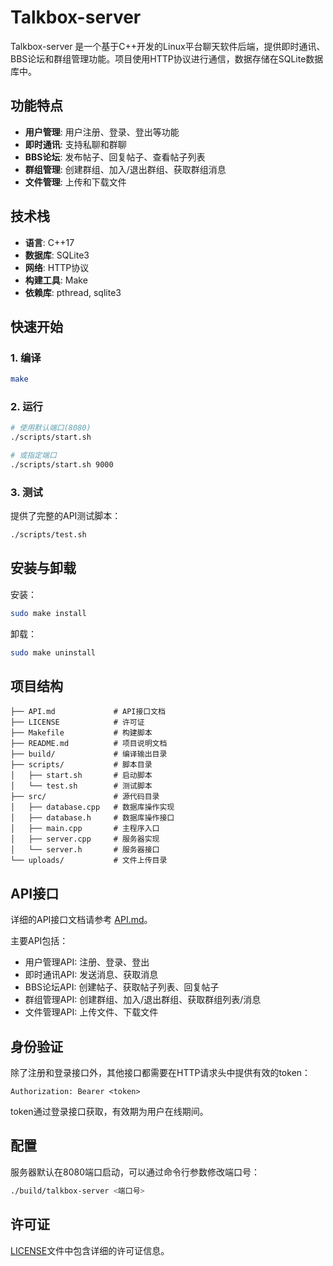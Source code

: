 # Talkbox-server

Talkbox-server 是一个基于C++开发的Linux平台聊天软件后端，提供即时通讯、BBS论坛和群组管理功能。项目使用HTTP协议进行通信，数据存储在SQLite数据库中。

## 功能特点

- **用户管理**: 用户注册、登录、登出等功能
- **即时通讯**: 支持私聊和群聊
- **BBS论坛**: 发布帖子、回复帖子、查看帖子列表
- **群组管理**: 创建群组、加入/退出群组、获取群组消息
- **文件管理**: 上传和下载文件

## 技术栈

- **语言**: C++17
- **数据库**: SQLite3
- **网络**: HTTP协议
- **构建工具**: Make
- **依赖库**: pthread, sqlite3

## 快速开始

### 1. 编译

```bash
make
```

### 2. 运行

```bash
# 使用默认端口(8080)
./scripts/start.sh

# 或指定端口
./scripts/start.sh 9000
```

### 3. 测试

提供了完整的API测试脚本：

```bash
./scripts/test.sh
```

## 安装与卸载

安装：

```bash
sudo make install
```

卸载：

```bash
sudo make uninstall
```

## 项目结构

```
├── API.md             # API接口文档
├── LICENSE            # 许可证
├── Makefile           # 构建脚本
├── README.md          # 项目说明文档
├── build/             # 编译输出目录
├── scripts/           # 脚本目录
│   ├── start.sh       # 启动脚本
│   └── test.sh        # 测试脚本
├── src/               # 源代码目录
│   ├── database.cpp   # 数据库操作实现
│   ├── database.h     # 数据库操作接口
│   ├── main.cpp       # 主程序入口
│   ├── server.cpp     # 服务器实现
│   └── server.h       # 服务器接口
└── uploads/           # 文件上传目录
```

## API接口

详细的API接口文档请参考 [API.md](API.md)。

主要API包括：

- 用户管理API: 注册、登录、登出
- 即时通讯API: 发送消息、获取消息
- BBS论坛API: 创建帖子、获取帖子列表、回复帖子
- 群组管理API: 创建群组、加入/退出群组、获取群组列表/消息
- 文件管理API: 上传文件、下载文件

## 身份验证

除了注册和登录接口外，其他接口都需要在HTTP请求头中提供有效的token：

```
Authorization: Bearer <token>
```

token通过登录接口获取，有效期为用户在线期间。

## 配置

服务器默认在8080端口启动，可以通过命令行参数修改端口号：

```bash
./build/talkbox-server <端口号>
```

## 许可证

[LICENSE](LICENSE)文件中包含详细的许可证信息。
